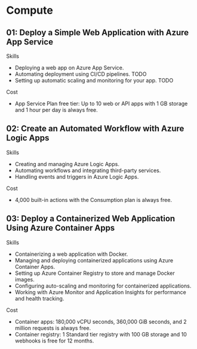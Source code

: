 # Compute

## 01: Deploy a Simple Web Application with Azure App Service

Skills
* Deploying a web app on Azure App Service.
* Automating deployment using CI/CD pipelines. TODO
* Setting up automatic scaling and monitoring for your app. TODO

Cost
* App Service Plan free tier: Up to 10 web or API apps with 1 GB storage and 1 hour per day is always free.

## 02: Create an Automated Workflow with Azure Logic Apps

Skills
* Creating and managing Azure Logic Apps.
* Automating workflows and integrating third-party services.
* Handling events and triggers in Azure Logic Apps.

Cost
* 4,000 built-in actions with the Consumption plan is always free.

## 03: Deploy a Containerized Web Application Using Azure Container Apps

Skills
* Containerizing a web application with Docker.
* Managing and deploying containerized applications using Azure Container Apps.
* Setting up Azure Container Registry to store and manage Docker images.
* Configuring auto-scaling and monitoring for containerized applications.
* Working with Azure Monitor and Application Insights for performance and health tracking.

Cost
* Container apps: 180,000 vCPU seconds, 360,000 GiB seconds, and 2 million requests is always free.
* Container registry: 1 Standard tier registry with 100 GB storage and 10 webhooks is free for 12 months.